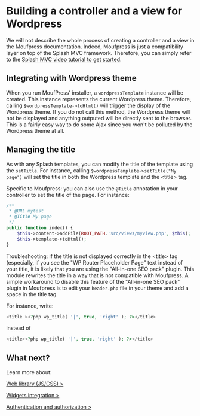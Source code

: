 Building a controller and a view for Wordpress
==============================================

We will not describe the whole process of creating a controller and a view in the Moufpress documentation.
Indeed, Moufpress is just a compatibility layer on top of the Splash MVC framework. Therefore, you can
simply refer to the [Splash MVC video tutorial to get started](http://mouf-php.com/packages/mouf/mvc.splash/doc/writing_controllers.md).

Integrating with Wordpress theme
--------------------------------

When you run MoufPress' installer, a `wordpressTemplate` instance will be created. This instance represents the current
Wordpress theme.
Therefore, calling `$wordpressTemplate->toHtml()` will trigger the display of the Wordpress theme.
If you do not call this method, the Wordpress theme will not be displayed and anything outputed will be directly 
sent to the browser. This is a fairly easy way to do some Ajax since you won't be polluted by the Wordpress theme at all.

Managing the title
------------------
As with any Splash templates, you can modify the title of the template using the `setTitle`.
For instance, calling `$wordpressTemplate->setTitle("My page")` will set the title in both the Wordpress template and the &lt;title&gt; tag.

Specific to Moufpress: you can also use the `@Title` annotation in your controller to set the title of the page. For instance:

```php
/**
 * @URL mytest
 * @Title My page
 */
public function index() {
	$this->content->addFile(ROOT_PATH.'src/views/myview.php', $this);
	$this->template->toHtml();
}
```

Troubleshooting: if the title is not displayed correctly in the &lt;title&gt; tag (especially, if you see the "WP Router Placeholder Page" text instead of your title,
it is likely that you are using the "All-in-one SEO pack" plugin. This module rewrites the title in a way that is not compatible with Moufpress. A simple
workaround to disable this feature of the "All-in-one SEO pack" plugin in Moufpress is to edit your `header.php` file in your theme and add a space in the title tag.

For instance, write:

```php
<title ><?php wp_title( '|', true, 'right' ); ?></title>
```

instead of 

```php
<title><?php wp_title( '|', true, 'right' ); ?></title>
```

What next?
----------

Learn more about:

<a href="scripts-and-styles.md" class="btn btn-primary">Web library (JS/CSS) &gt;</a>

<a href="widgets.md" class="btn">Widgets integration &gt;</a>

<a href="authentication_and_right_management.md" class="btn">Authentication and authorization &gt;</a>

